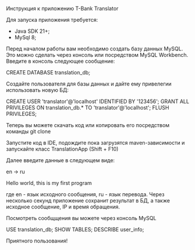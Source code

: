 Инструкция к приложению T-Bank Translator

Для запуска приложения требуется:
  - Java SDK 21+;
  - MySql 8;

Перед началом работы вам необходимо создать базу данных MySQL. Это можно сделать через консоль или 
посредством MySQL Workbench. Введите в консоль следующее сообщение: 

CREATE DATABASE translation_db;

Создайте пользователя для базы данных и дайте ему привелегии использовать новую БД: 

CREATE USER 'translator'@'localhost' IDENTIFIED BY '123456';
GRANT ALL PRIVILEGES ON translation_db.* TO 'translator'@'localhost';
FLUSH PRIVILEGES;

Теперь вы можете скачать код или копировать его посредством команды git clone

Запустите код в IDE, подождите пока загрузятся maven-зависимости и запускайте класс TranslationApp (Shift + F10)

Далее введите данные в следующем виде:

en → ru

Hello world, this is my first program

где en - язык исходного сообщения, ru - язык перевода. Через несколько секунд приложение сохранит результат в БД, а также исходное сообщение, IP 
и время обращения.

Посмотреть сообщщения вы можете через консоль MySQL 

USE translation_db;
SHOW TABLES;
DESCRIBE user_info;

Приятного пользования!
